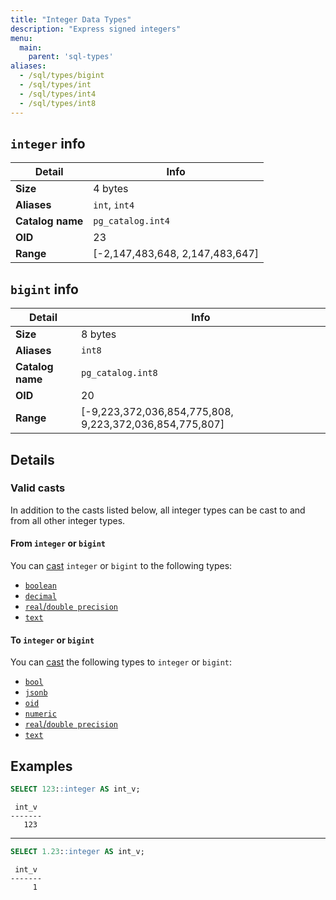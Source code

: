 ```yaml
---
title: "Integer Data Types"
description: "Express signed integers"
menu:
  main:
    parent: 'sql-types'
aliases:
  - /sql/types/bigint
  - /sql/types/int
  - /sql/types/int4
  - /sql/types/int8
---
```


## `integer` info

Detail | Info
-------|------
**Size** | 4 bytes
**Aliases** | `int`, `int4`
**Catalog name** | `pg_catalog.int4`
**OID** | 23
**Range** | [-2,147,483,648, 2,147,483,647]

## `bigint` info

Detail | Info
-------|------
**Size** | 8 bytes
**Aliases** | `int8`
**Catalog name** | `pg_catalog.int8`
**OID** | 20
**Range** | [-9,223,372,036,854,775,808, 9,223,372,036,854,775,807]

## Details

### Valid casts

In addition to the casts listed below, all integer types can be cast to and from
all other integer types.

#### From `integer` or `bigint`

You can [cast](../../functions/cast) `integer` or `bigint` to the following types:

- [`boolean`](../boolean)
- [`decimal`](../numeric)
- [`real`/`double precision`](../float)
- [`text`](../text)

#### To `integer` or `bigint`

You can [cast](../../functions/cast) the following types to `integer` or `bigint`:

- [`bool`](../boolean)
- [`jsonb`](../jsonb)
- [`oid`](../oid)
- [`numeric`](../numeric)
- [`real`/`double precision`](../float)
- [`text`](../text)

## Examples

```sql
SELECT 123::integer AS int_v;
```
```nofmt
 int_v
-------
   123
```

<hr/>

```sql
SELECT 1.23::integer AS int_v;
```
```nofmt
 int_v
-------
     1
```
